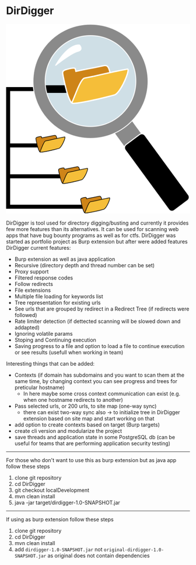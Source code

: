 # DirDigger

![DirDigger](https://raw.githubusercontent.com/realbugdigger/DirDigger/main/DD_MagGlass.svg)

DirDigger is tool used for directory digging/busting and currently it provides few more features than its alternatives.
It can be used for scanning web apps that have bug bounty programs as well as for ctfs.
DirDigger was started as portfolio project as Burp extension but after were added features 
DirDigger current features:
- Burp extension as well as java application
- Recursive (directory depth and thread number can be set)
- Proxy support
- Filtered response codes
- Follow redirects
- File extensions
- Multiple file loading for keywords list
- Tree representation for existing urls
- See urls that are grouped by redirect in a Redirect Tree (if redirects were followed)
- Rate limiter detection (if dettected scanning will be slowed down and addapted)
- Ignoring volatile params
- Stoping and Continuing execution
- Saving progress to a file and option to load a file to continue execution or see results (usefull when working in team)

Interesting things that can be added:
- Contexts (if domain has subdomains and you want to scan them at the same time, by changing context you can see progress and trees for preticular hostname)
    - In here maybe some cross context communication can exist (e.g. when one hostname redirects to another)
- Pass selected urls, or 200 urls, to site map (one-way sync)
    - there can exist two-way sync also -> to initialize tree in DirDigger extension based on site map and start working on that
- add option to create contexts based on target (Burp targets)
- create cli version and modularize the project
- save threads and application state in some PostgreSQL db (can be useful for teams that are performing application security testing)

***

For those who don't want to use this as burp extension but as java app follow these steps
1. clone git repository
2. cd DirDigger
3. git checkout localDevelopment
4. mvn clean install
5. java -jar target/dirdigger-1.0-SNAPSHOT.jar

***

If using as burp extension follow these steps
1. clone git repository
2. cd DirDigger
3. mvn clean install
4. add `dirdigger-1.0-SNAPSHOT.jar` not `original-dirdigger-1.0-SNAPSHOT.jar` as original does not contain dependencies
